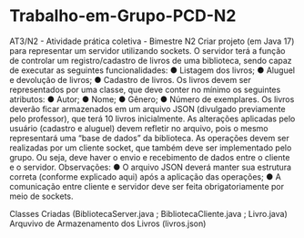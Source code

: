 # Trabalho-em-Grupo-PCD-N2

AT3/N2 - Atividade prática coletiva - Bimestre N2
Criar projeto (em Java 17) para representar um servidor utilizando sockets. O servidor terá a função de
controlar um registro/cadastro de livros de uma biblioteca, sendo capaz de executar as seguintes
funcionalidades:
● Listagem dos livros;
● Aluguel e devolução de livros;
● Cadastro de livros.
Os livros devem ser representados por uma classe, que deve conter no mínimo os seguintes atributos:
● Autor;
● Nome;
● Gênero;
● Número de exemplares.
Os livros deverão ficar armazenados em um arquivo JSON (divulgado previamente pelo professor), que terá
10 livros inicialmente. As alterações aplicadas pelo usuário (cadastro e aluguel) devem refletir no
arquivo, pois o mesmo representará uma “base de dados” da biblioteca.
As operações devem ser realizadas por um cliente socket, que também deve ser implementado pelo
grupo. Ou seja, deve haver o envio e recebimento de dados entre o cliente e o servidor.
Observações:
● O arquivo JSON deverá manter sua estrutura correta (conforme explicado aqui) após a aplicação das
operações;
● A comunicação entre cliente e servidor deve ser feita obrigatoriamente por meio de sockets.

Classes Criadas (BibliotecaServer.java ; BibliotecaCliente.java ; Livro.java)
Arquvivo de Armazenamento dos Livros (livros.json)

